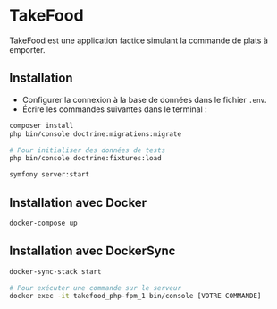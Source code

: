 # TakeFood

TakeFood est une application factice simulant la commande de plats à emporter.

## Installation

-   Configurer la connexion à la base de données dans le fichier `.env`.
-   Écrire les commandes suivantes dans le terminal :

```sh
composer install
php bin/console doctrine:migrations:migrate

# Pour initialiser des données de tests
php bin/console doctrine:fixtures:load

symfony server:start
```

## Installation avec Docker

```sh
docker-compose up
```

## Installation avec DockerSync

```sh
docker-sync-stack start

# Pour exécuter une commande sur le serveur
docker exec -it takefood_php-fpm_1 bin/console [VOTRE COMMANDE]
```